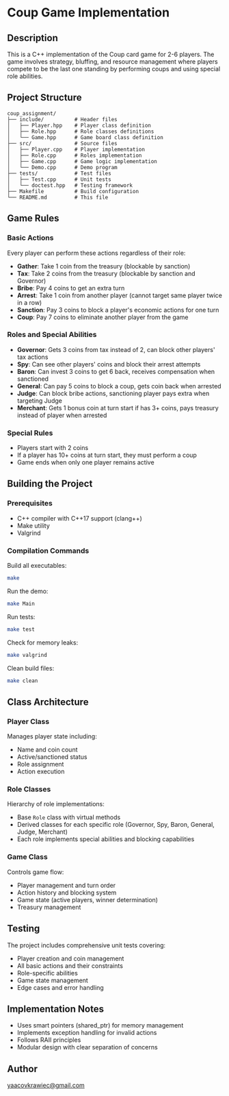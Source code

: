 # Coup Game Implementation

## Description
This is a C++ implementation of the Coup card game for 2-6 players. The game involves strategy, bluffing, and resource management where players compete to be the last one standing by performing coups and using special role abilities.

## Project Structure
```
coup_assignment/
├── include/          # Header files
│   ├── Player.hpp    # Player class definition
│   ├── Role.hpp      # Role classes definitions
│   └── Game.hpp      # Game board class definition
├── src/              # Source files
│   ├── Player.cpp    # Player implementation
│   ├── Role.cpp      # Roles implementation
│   ├── Game.cpp      # Game logic implementation
│   └── Demo.cpp      # Demo program
├── tests/            # Test files
│   ├── Test.cpp      # Unit tests
│   └── doctest.hpp   # Testing framework
├── Makefile          # Build configuration
└── README.md         # This file
```

## Game Rules

### Basic Actions
Every player can perform these actions regardless of their role:
- **Gather**: Take 1 coin from the treasury (blockable by sanction)
- **Tax**: Take 2 coins from the treasury (blockable by sanction and Governor)
- **Bribe**: Pay 4 coins to get an extra turn
- **Arrest**: Take 1 coin from another player (cannot target same player twice in a row)
- **Sanction**: Pay 3 coins to block a player's economic actions for one turn
- **Coup**: Pay 7 coins to eliminate another player from the game

### Roles and Special Abilities
- **Governor**: Gets 3 coins from tax instead of 2, can block other players' tax actions
- **Spy**: Can see other players' coins and block their arrest attempts
- **Baron**: Can invest 3 coins to get 6 back, receives compensation when sanctioned
- **General**: Can pay 5 coins to block a coup, gets coin back when arrested
- **Judge**: Can block bribe actions, sanctioning player pays extra when targeting Judge
- **Merchant**: Gets 1 bonus coin at turn start if has 3+ coins, pays treasury instead of player when arrested

### Special Rules
- Players start with 2 coins
- If a player has 10+ coins at turn start, they must perform a coup
- Game ends when only one player remains active

## Building the Project

### Prerequisites
- C++ compiler with C++17 support (clang++)
- Make utility
- Valgrind

### Compilation Commands

Build all executables:
```bash
make
```

Run the demo:
```bash
make Main
```

Run tests:
```bash
make test
```

Check for memory leaks:
```bash
make valgrind
```

Clean build files:
```bash
make clean
```

## Class Architecture

### Player Class
Manages player state including:
- Name and coin count
- Active/sanctioned status
- Role assignment
- Action execution

### Role Classes
Hierarchy of role implementations:
- Base `Role` class with virtual methods
- Derived classes for each specific role (Governor, Spy, Baron, General, Judge, Merchant)
- Each role implements special abilities and blocking capabilities

### Game Class
Controls game flow:
- Player management and turn order
- Action history and blocking system
- Game state (active players, winner determination)
- Treasury management

## Testing
The project includes comprehensive unit tests covering:
- Player creation and coin management
- All basic actions and their constraints
- Role-specific abilities
- Game state management
- Edge cases and error handling

## Implementation Notes
- Uses smart pointers (shared_ptr) for memory management
- Implements exception handling for invalid actions
- Follows RAII principles
- Modular design with clear separation of concerns

## Author
yaacovkrawiec@gmail.com